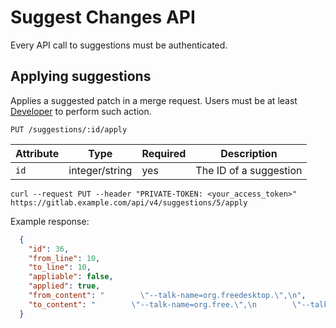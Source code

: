 # Suggest Changes API

Every API call to suggestions must be authenticated.

## Applying suggestions

Applies a suggested patch in a merge request. Users must be
at least [Developer](../user/permissions.md) to perform such action.

```plaintext
PUT /suggestions/:id/apply
```

| Attribute | Type | Required | Description |
| --------- | ---- | -------- | ----------- |
| `id` | integer/string | yes | The ID of a suggestion |

```shell
curl --request PUT --header "PRIVATE-TOKEN: <your_access_token>" https://gitlab.example.com/api/v4/suggestions/5/apply
```

Example response:

```json
  {
    "id": 36,
    "from_line": 10,
    "to_line": 10,
    "appliable": false,
    "applied": true,
    "from_content": "        \"--talk-name=org.freedesktop.\",\n",
    "to_content": "        \"--talk-name=org.free.\",\n        \"--talk-name=org.desktop.\",\n"
  }
```

